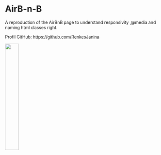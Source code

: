 # AirB-n-B

A reproduction of the AirBnB page to understand responsivity ,@media and naming html classes right. 

Profil GitHub: https://github.com/RenkesJanina

<img src="./photos/Rbnb.jpg" style="width:30%;">

